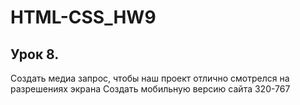 # HTML-CSS_HW9
## Урок 8. 
Создать медиа запрос, чтобы наш проект отлично смотрелся на разрешениях экрана 
Создать мобильную версию сайта 320-767
